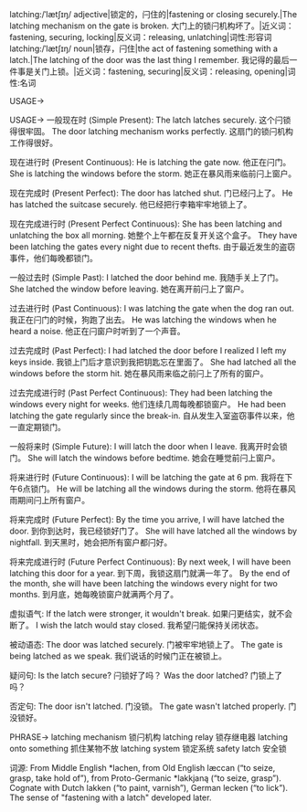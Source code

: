 latching:/ˈlætʃɪŋ/
adjective|锁定的，闩住的|fastening or closing securely.|The latching mechanism on the gate is broken. 大门上的锁闩机构坏了。|近义词：fastening, securing, locking|反义词：releasing, unlatching|词性:形容词
latching:/ˈlætʃɪŋ/
noun|锁存，闩住|the act of fastening something with a latch.|The latching of the door was the last thing I remember. 我记得的最后一件事是关门上锁。|近义词：fastening, securing|反义词：releasing, opening|词性:名词


USAGE->

USAGE->
一般现在时 (Simple Present):
The latch latches securely.  这个闩锁得很牢固。
The door latching mechanism works perfectly.  这扇门的锁闩机构工作得很好。

现在进行时 (Present Continuous):
He is latching the gate now.  他正在闩门。
She is latching the windows before the storm.  她正在暴风雨来临前闩上窗户。


现在完成时 (Present Perfect):
The door has latched shut. 门已经闩上了。
He has latched the suitcase securely. 他已经把行李箱牢牢地锁上了。


现在完成进行时 (Present Perfect Continuous):
She has been latching and unlatching the box all morning. 她整个上午都在反复开关这个盒子。
They have been latching the gates every night due to recent thefts. 由于最近发生的盗窃事件，他们每晚都锁门。


一般过去时 (Simple Past):
I latched the door behind me. 我随手关上了门。
She latched the window before leaving. 她在离开前闩上了窗户。


过去进行时 (Past Continuous):
I was latching the gate when the dog ran out. 我正在闩门的时候，狗跑了出去。
He was latching the windows when he heard a noise. 他正在闩窗户时听到了一个声音。


过去完成时 (Past Perfect):
I had latched the door before I realized I left my keys inside. 我锁上门后才意识到我把钥匙忘在里面了。
She had latched all the windows before the storm hit. 她在暴风雨来临之前闩上了所有的窗户。


过去完成进行时 (Past Perfect Continuous):
They had been latching the windows every night for weeks. 他们连续几周每晚都锁窗户。
He had been latching the gate regularly since the break-in. 自从发生入室盗窃事件以来，他一直定期锁门。


一般将来时 (Simple Future):
I will latch the door when I leave. 我离开时会锁门。
She will latch the windows before bedtime. 她会在睡觉前闩上窗户。


将来进行时 (Future Continuous):
I will be latching the gate at 6 pm. 我将在下午6点锁门。
He will be latching all the windows during the storm. 他将在暴风雨期间闩上所有窗户。


将来完成时 (Future Perfect):
By the time you arrive, I will have latched the door.  到你到达时，我已经锁好门了。
She will have latched all the windows by nightfall.  到天黑时，她会把所有窗户都闩好。

将来完成进行时 (Future Perfect Continuous):
By next week, I will have been latching this door for a year. 到下周，我锁这扇门就满一年了。
By the end of the month, she will have been latching the windows every night for two months. 到月底，她每晚锁窗户就满两个月了。


虚拟语气:
If the latch were stronger, it wouldn't break. 如果闩更结实，就不会断了。
I wish the latch would stay closed. 我希望闩能保持关闭状态。


被动语态:
The door was latched securely. 门被牢牢地锁上了。
The gate is being latched as we speak.  我们说话的时候门正在被锁上。


疑问句:
Is the latch secure? 闩锁好了吗？
Was the door latched? 门锁上了吗？


否定句:
The door isn't latched. 门没锁。
The gate wasn't latched properly. 门没锁好。


PHRASE->
latching mechanism 锁闩机构
latching relay 锁存继电器
latching onto something 抓住某物不放
latching system 锁定系统
safety latch 安全锁


词源:  From Middle English *lachen, from Old English læccan (“to seize, grasp, take hold of”), from Proto-Germanic *lakkjaną (“to seize, grasp”).  Cognate with Dutch lakken (“to paint, varnish”), German lecken (“to lick”).  The sense of "fastening with a latch" developed later.
